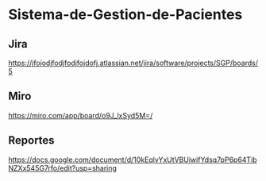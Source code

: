 # Sistema-de-Gestion-de-Pacientes

## Jira 
https://jfojodjfodjfodjfojdofj.atlassian.net/jira/software/projects/SGP/boards/5

## Miro 
https://miro.com/app/board/o9J_lxSyd5M=/

## Reportes
https://docs.google.com/document/d/10kEqlvYxUtVBUiwifYdsq7pP6p64TibNZXx545G7rfo/edit?usp=sharing
